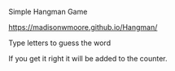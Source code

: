 
Simple Hangman Game

https://madisonwmoore.github.io/Hangman/

Type letters to guess the word

If you get it right it will be added to the counter. 
